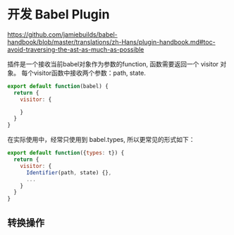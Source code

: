 # 开发 Babel Plugin
https://github.com/jamiebuilds/babel-handbook/blob/master/translations/zh-Hans/plugin-handbook.md#toc-avoid-traversing-the-ast-as-much-as-possible

插件是一个接收当前babel对象作为参数的function, 函数需要返回一个 visitor 对象。
每个visitor函数中接收两个参数：path, state. 
```js
export default function(babel) {
  return {
    visitor: {

    }
  }
}
```
在实际使用中，经常只使用到 babel.types, 所以更常见的形式如下：
```js
export default function({types: t}) {
  return {
    visitor: {
      Identifier(path, state) {},
      ...
    }
  }
}
```
## 转换操作


